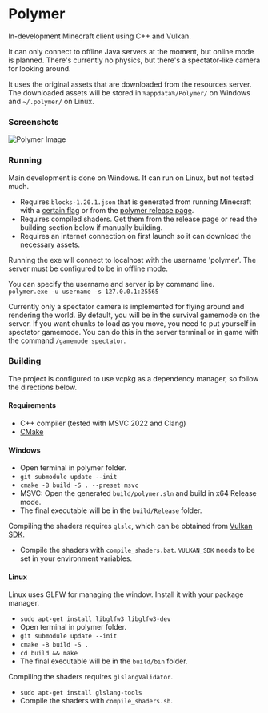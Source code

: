 # Polymer
In-development Minecraft client using C++ and Vulkan.

It can only connect to offline Java servers at the moment, but online mode is planned. There's currently no physics, but there's a spectator-like camera for looking around.  

It uses the original assets that are downloaded from the resources server.  
The downloaded assets will be stored in `%appdata%/Polymer/` on Windows and `~/.polymer/` on Linux.

### Screenshots
![Polymer Image](https://i.imgur.com/rAfkvtd.png)

### Running
Main development is done on Windows. It can run on Linux, but not tested much.  

- Requires `blocks-1.20.1.json` that is generated from running Minecraft with a [certain flag](https://wiki.vg/Data_Generators#Generators) or from the [polymer release page](https://github.com/atxi/Polymer/releases).
- Requires compiled shaders. Get them from the release page or read the building section below if manually building.
- Requires an internet connection on first launch so it can download the necessary assets.
  
Running the exe will connect to localhost with the username 'polymer'. The server must be configured to be in offline mode.  

You can specify the username and server ip by command line.  
`polymer.exe -u username -s 127.0.0.1:25565`

Currently only a spectator camera is implemented for flying around and rendering the world. By default, you will be in the survival gamemode on the server. If you want chunks to load as you move, you need to put yourself in spectator gamemode. You can do this in the server terminal or in game with the command `/gamemode spectator`.

### Building
The project is configured to use vcpkg as a dependency manager, so follow the directions below.  

#### Requirements
- C++ compiler (tested with MSVC 2022 and Clang)
- [CMake](https://cmake.org/)

#### Windows
- Open terminal in polymer folder.
- `git submodule update --init`
- `cmake -B build -S . --preset msvc`
- MSVC: Open the generated `build/polymer.sln` and build in x64 Release mode.
- The final executable will be in the `build/Release` folder.

Compiling the shaders requires `glslc`, which can be obtained from [Vulkan SDK](https://www.lunarg.com/vulkan-sdk/).
- Compile the shaders with `compile_shaders.bat`. `VULKAN_SDK` needs to be set in your environment variables.

#### Linux
Linux uses GLFW for managing the window. Install it with your package manager.
- `sudo apt-get install libglfw3 libglfw3-dev`
- Open terminal in polymer folder.
- `git submodule update --init`
- `cmake -B build -S .`
- `cd build && make`
- The final executable will be in the `build/bin` folder.

Compiling the shaders requires `glslangValidator`.
- `sudo apt-get install glslang-tools`
- Compile the shaders with `compile_shaders.sh`.

